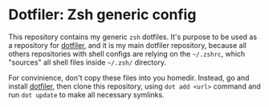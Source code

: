 Dotfiler: Zsh generic config
============================

This repository contains my generic `zsh` dotfiles.
It's purpose to be used as a repository for [dotfiler][], and it is
my main dotfiler repository, because all others repositories with
shell configs are relying on the `~/.zshrc`, which "sources" all
shell files inside `~/.zsh/` directory.

For convinience, don't copy these files into you homedir. Instead,
go and install [dotfiler][], then clone this repository, using
`dot add <url>` command and run `dot update` to make all necessary
symlinks.

[dotfiler]: https://github.com/svetlyak40wt/dotfiler